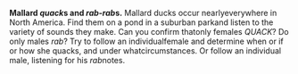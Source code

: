 **Mallard *quack*s and *rab-rab*s.** Mallard ducks occur nearlyeverywhere in North America. Find them on a pond in a suburban parkand listen to the variety of sounds they make. Can you confirm thatonly females *QUACK*? Do only males *rab*? Try to follow an individualfemale and determine when or if or how she quacks, and under whatcircumstances. Or follow an individual male, listening for his *rab*notes.
